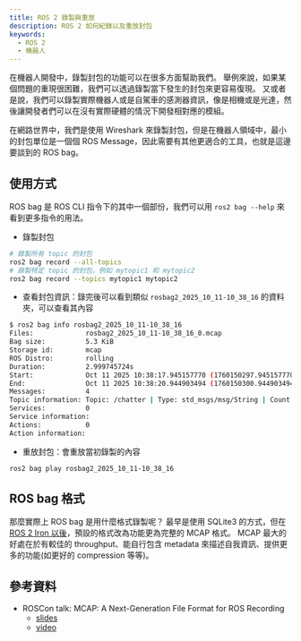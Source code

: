 ```yaml
---
title: ROS 2 錄製與重放
description: ROS 2 如何紀錄以及重放封包
keywords:
  - ROS 2
  - 機器人
---
```


在機器人開發中，錄製封包的功能可以在很多方面幫助我們。
舉例來說，如果某個問題的重現很困難，我們可以透過錄製當下發生的封包來更容易復現。
又或者是說，我們可以錄製實際機器人或是自駕車的感測器資訊，像是相機或是光達，然後讓開發者們可以在沒有實際硬體的情況下開發相對應的模組。

在網路世界中，我們是使用 Wireshark 來錄製封包，但是在機器人領域中，最小的封包單位是一個個 ROS Message，因此需要有其他更適合的工具，也就是這邊要談到的 ROS bag。

## 使用方式

ROS bag 是 ROS CLI 指令下的其中一個部份，我們可以用 `ros2 bag --help` 來看到更多指令的用法。

* 錄製封包

```bash
# 錄製所有 topic 的封包
ros2 bag record --all-topics
# 錄製特定 topic 的封包，例如 mytopic1 和 mytopic2
ros2 bag record --topics mytopic1 mytopic2
```

* 查看封包資訊：錄完後可以看到類似 `rosbag2_2025_10_11-10_38_16` 的資料夾，可以查看其內容

```bash
$ ros2 bag info rosbag2_2025_10_11-10_38_16
Files:             rosbag2_2025_10_11-10_38_16_0.mcap
Bag size:          5.3 KiB
Storage id:        mcap
ROS Distro:        rolling
Duration:          2.999745724s
Start:             Oct 11 2025 10:38:17.945157770 (1760150297.945157770)
End:               Oct 11 2025 10:38:20.944903494 (1760150300.944903494)
Messages:          4
Topic information: Topic: /chatter | Type: std_msgs/msg/String | Count: 4 | Serialization Format: cdr
Services:          0
Service information: 
Actions:           0
Action information: 
```

* 重放封包：會重放當初錄製的內容

```bash
ros2 bag play rosbag2_2025_10_11-10_38_16
```

## ROS bag 格式

那麼實際上 ROS bag 是用什麼格式錄製呢？
最早是使用 SQLite3 的方式，但在 [ROS 2 Iron 以後](https://discourse.openrobotics.org/t/psa-default-ros-2-bag-storage-format-is-changing-to-mcap-in-iron/28489)，預設的格式改為功能更為完整的 MCAP 格式。
MCAP 最大的好處在於有較佳的 throughput、能自行包含 metadata 來描述自我資訊、提供更多的功能(如更好的 compression 等等)。

## 參考資料

* ROSCon talk: MCAP: A Next-Generation File Format for ROS Recording
    * [slides](http://download.ros.org/downloads/roscon/2022/MCAP%20A%20Next-Generation%20File%20Format%20for%20ROS%20Recording.pdf)
    * [video](https://vimeo.com/showcase/9954564?video=767149733)
